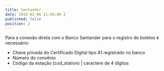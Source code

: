 ```yaml
---
title: Santander
date: 2018-02-06 21:56:00 Z
published: false
position: 2
---
```


Para a conexão direta com o Banco Santander para o registro de boletos é necessário:
* Chave privada do Certificado Digital tipo A1 registrado no banco
* Número do convênio
* Código da estação (cod_station) | caractere de 4 dígitos